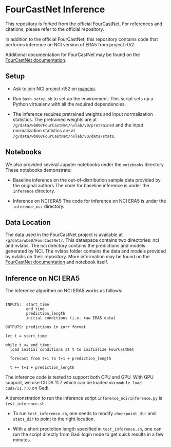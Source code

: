 FourCastNet Inference
=====================

This repository is forked from the official [FourCastNet](https://github.com/NVlabs/FourCastNet).
For references and citations, please refer to the official repository.

In addition to the official FourCastNet, this repository contains code that performs inference
on NCI version of ERA5 from project rt52.

Additional documentation for FourCastNet may be found on the [FourCastNet documentation](https://opus.nci.org.au/display/DAE/FourCastNet).

Setup
-----

* Ask to join NCI project rt52 on [mancini](https://my.nci.org.au/mancini).

* Run `bash setup.sh` to set up the environment. This script sets up a Python virtualenv with all the
  required dependencies.

* The inference requires pretrained weights and input normalization statistics. The pretrained weights
  are at `/g/data/wb00/FourCastNet/nvlab/v0/pretrained` and the input normalization statistics are at 
  `/g/data/wb00/FourCastNet/nvlab/v0/data/stats`.

Notebooks
---------

We also provided several Jupyter notebooks under the `notebooks` directory.
These notebooks demonstrate:

* Baseline inference on the out-of-distribution sample data provided by the original authors
  The code for baseline inference is under the `inference` directory. 

* Inference on NCI ERA5
  The code for inference on NCI ERA5 is under the `inference_nci` directory. 
  
Data Location
---------------------
The data used in the FourCastNet project is available at `/g/data/wb00/FourCastNet/`. This dataspace contains two directories: nci and nvlabs. The nci directory contains the predictions and models generated by NCI. The nvlabs folder contains the data and models provided by nvlabs on their repository. More information may be found on the [FourCastNet documentation](https://opus.nci.org.au/display/DAE/FourCastNet) and notebook itself.

Inference on NCI ERA5
---------------------

The inference algorithm on NCI ERA5 works as follows:

```

INPUTS:  start_time
         end_time
         prediction_length
         initial conditions (i.e. raw ERA5 data)

OUTPUTS: predictions in zarr format

let t = start_time

while t <= end_time:
  load initial conditions at t to initialize FourCastNet

  forecast from t+1 to t+1 + prediction_length

  t += t+1 + prediction_length

```

The inference code is tested to support both CPU and GPU. With GPU support, we use CUDA 11.7 which can
be loaded via `module load cuda/11.7.0` on Gadi.

A demonstration to run the inference script `inference_nci/inference.py` is `test_inference.sh`.

* To run `test_inference.sh`, one needs to modify `checkpoint_dir` and `stats_dir` to point to the right
  location.

* With a short prediction length specified in `test_inference.sh`, one can run the script directly from
  Gadi login node to get quick results in a few minutes.
